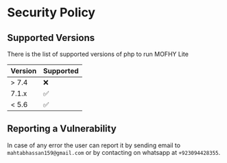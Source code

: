 # Security Policy

## Supported Versions

There is the list of supported versions of php to run MOFHY Lite

| Version | Supported          |
| ------- | ------------------ |
| > 7.4   | :x:                |
| 7.1.x   | :white_check_mark: |
| < 5.6   | :white_check_mark: |

## Reporting a Vulnerability

In case of any error the user can report it by sending email to ```mahtabhassan159@gmail.com``` or by contacting on whatsapp at ```+923094428355```.
